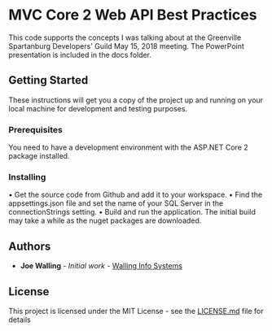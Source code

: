 # MVC Core 2 Web API Best Practices

This code supports the concepts I was talking about at the Greenville Spartanburg Developers' Guild May 15, 2018 meeting. The PowerPoint presentation is included in the docs folder.

## Getting Started

These instructions will get you a copy of the project up and running on your local machine for development and testing purposes.

### Prerequisites

You need to have a development environment with the ASP.NET Core 2 package installed.

### Installing

•	Get the source code from Github and add it to your workspace.
•	Find the appsettings.json file and set the name of your SQL Server in the connectionStrings setting.
•	Build and run the application. The initial build may take a while as the nuget packages are downloaded.

## Authors

* **Joe Walling** - *Initial work* - [Walling Info Systems](https://github.com/joewalling)

## License

This project is licensed under the MIT License - see the [LICENSE.md](LICENSE.md) file for details

